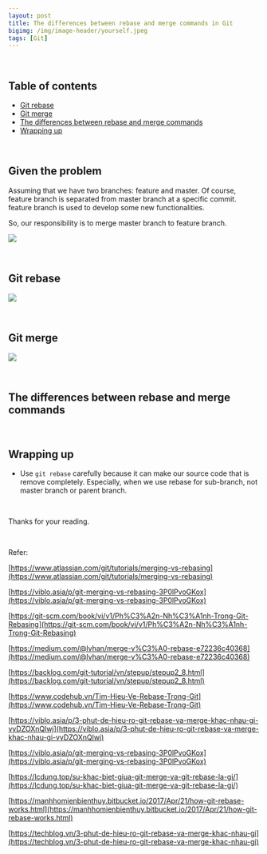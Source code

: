 ```yaml
---
layout: post
title: The differences between rebase and merge commands in Git
bigimg: /img/image-header/yourself.jpeg
tags: [Git]
---
```





<br>

## Table of contents
- [Git rebase](#git-rebase)
- [Git merge](#git-merge)
- [The differences between rebase and merge commands](#the-differences-between-rebase-and-merge-commands)
- [Wrapping up](#wrapping-up)

<br>

## Given the problem
Assuming that we have two branches: feature and master. Of course, feature branch is separated from master branch at a specific commit. feature branch is used to develop some new functionalities.

So, our responsibility is to merge master branch to feature branch. 

![](../img/Git-guide/merge-rebase/summary-rebase-merge.png)

<br>

## Git rebase


![](../img/Git-guide/merge-rebase/git-rebase.png)


<br>

## Git merge


![](../img/Git-guide/merge-rebase/git-merge.png)

<br>

## The differences between rebase and merge commands



<br>

## Wrapping up
- Use ```git rebase``` carefully because it can make our source code that is remove completely. Especially, when we use rebase for sub-branch, not master branch or parent branch.

<br>

Thanks for your reading.

<br>

Refer:

[https://www.atlassian.com/git/tutorials/merging-vs-rebasing](https://www.atlassian.com/git/tutorials/merging-vs-rebasing)

[https://viblo.asia/p/git-merging-vs-rebasing-3P0lPvoGKox](https://viblo.asia/p/git-merging-vs-rebasing-3P0lPvoGKox)

[https://git-scm.com/book/vi/v1/Ph%C3%A2n-Nh%C3%A1nh-Trong-Git-Rebasing](https://git-scm.com/book/vi/v1/Ph%C3%A2n-Nh%C3%A1nh-Trong-Git-Rebasing)

[https://medium.com/@lvhan/merge-v%C3%A0-rebase-e72236c40368](https://medium.com/@lvhan/merge-v%C3%A0-rebase-e72236c40368)

[https://backlog.com/git-tutorial/vn/stepup/stepup2_8.html](https://backlog.com/git-tutorial/vn/stepup/stepup2_8.html)

[https://www.codehub.vn/Tim-Hieu-Ve-Rebase-Trong-Git](https://www.codehub.vn/Tim-Hieu-Ve-Rebase-Trong-Git)

[https://viblo.asia/p/3-phut-de-hieu-ro-git-rebase-va-merge-khac-nhau-gi-vyDZOXnQlwj](https://viblo.asia/p/3-phut-de-hieu-ro-git-rebase-va-merge-khac-nhau-gi-vyDZOXnQlwj)

[https://viblo.asia/p/git-merging-vs-rebasing-3P0lPvoGKox](https://viblo.asia/p/git-merging-vs-rebasing-3P0lPvoGKox)

[https://lcdung.top/su-khac-biet-giua-git-merge-va-git-rebase-la-gi/](https://lcdung.top/su-khac-biet-giua-git-merge-va-git-rebase-la-gi/)

[https://manhhomienbienthuy.bitbucket.io/2017/Apr/21/how-git-rebase-works.html](https://manhhomienbienthuy.bitbucket.io/2017/Apr/21/how-git-rebase-works.html)

[https://techblog.vn/3-phut-de-hieu-ro-git-rebase-va-merge-khac-nhau-gi](https://techblog.vn/3-phut-de-hieu-ro-git-rebase-va-merge-khac-nhau-gi)